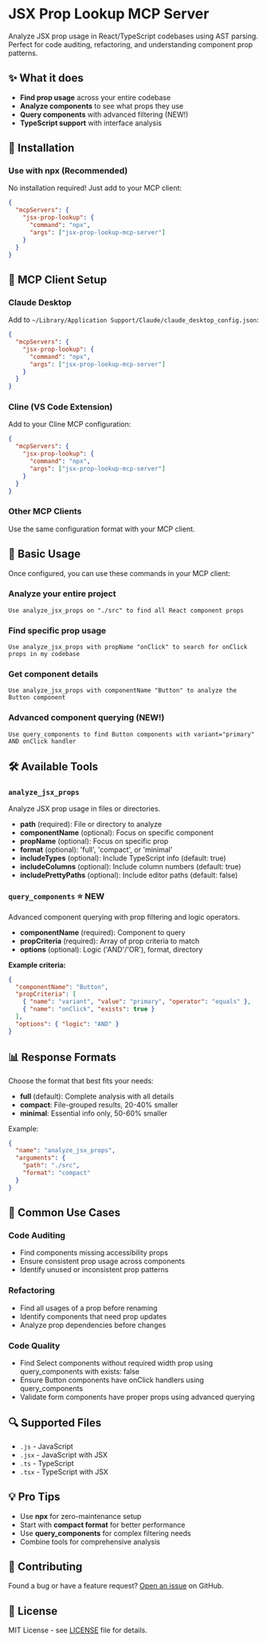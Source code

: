 # JSX Prop Lookup MCP Server

Analyze JSX prop usage in React/TypeScript codebases using AST parsing. Perfect for code auditing, refactoring, and understanding component prop patterns.

## ✨ What it does

- **Find prop usage** across your entire codebase
- **Analyze components** to see what props they use
- **Query components** with advanced filtering (NEW!)
- **TypeScript support** with interface analysis

## 🚀 Installation

### Use with npx (Recommended)
No installation required! Just add to your MCP client:

```json
{
  "mcpServers": {
    "jsx-prop-lookup": {
      "command": "npx",
      "args": ["jsx-prop-lookup-mcp-server"]
    }
  }
}
```

## 🔧 MCP Client Setup

### Claude Desktop
Add to `~/Library/Application Support/Claude/claude_desktop_config.json`:

```json
{
  "mcpServers": {
    "jsx-prop-lookup": {
      "command": "npx",
      "args": ["jsx-prop-lookup-mcp-server"]
    }
  }
}
```

### Cline (VS Code Extension)
Add to your Cline MCP configuration:

```json
{
  "mcpServers": {
    "jsx-prop-lookup": {
      "command": "npx",
      "args": ["jsx-prop-lookup-mcp-server"]
    }
  }
}
```

### Other MCP Clients
Use the same configuration format with your MCP client.

## 📖 Basic Usage

Once configured, you can use these commands in your MCP client:

### Analyze your entire project
```
Use analyze_jsx_props on "./src" to find all React component props
```

### Find specific prop usage
```
Use analyze_jsx_props with propName "onClick" to search for onClick props in my codebase
```

### Get component details
```
Use analyze_jsx_props with componentName "Button" to analyze the Button component
```

### Advanced component querying (NEW!)
```
Use query_components to find Button components with variant="primary" AND onClick handler
```

## 🛠️ Available Tools

### `analyze_jsx_props`
Analyze JSX prop usage in files or directories.
- **path** (required): File or directory to analyze
- **componentName** (optional): Focus on specific component
- **propName** (optional): Focus on specific prop
- **format** (optional): 'full', 'compact', or 'minimal'
- **includeTypes** (optional): Include TypeScript info (default: true)
- **includeColumns** (optional): Include column numbers (default: true)
- **includePrettyPaths** (optional): Include editor paths (default: false)

### `query_components` ⭐ NEW
Advanced component querying with prop filtering and logic operators.
- **componentName** (required): Component to query
- **propCriteria** (required): Array of prop criteria to match
- **options** (optional): Logic ('AND'/'OR'), format, directory

**Example criteria:**
```json
{
  "componentName": "Button",
  "propCriteria": [
    { "name": "variant", "value": "primary", "operator": "equals" },
    { "name": "onClick", "exists": true }
  ],
  "options": { "logic": "AND" }
}
```

## 📊 Response Formats

Choose the format that best fits your needs:

- **full** (default): Complete analysis with all details
- **compact**: File-grouped results, 20-40% smaller
- **minimal**: Essential info only, 50-60% smaller

Example:
```json
{
  "name": "analyze_jsx_props",
  "arguments": {
    "path": "./src",
    "format": "compact"
  }
}
```

## 🎯 Common Use Cases

### Code Auditing
- Find components missing accessibility props
- Ensure consistent prop usage across components
- Identify unused or inconsistent prop patterns

### Refactoring
- Find all usages of a prop before renaming
- Identify components that need prop updates
- Analyze prop dependencies before changes

### Code Quality
- Find Select components without required width prop using query_components with exists: false
- Ensure Button components have onClick handlers using query_components
- Validate form components have proper props using advanced querying

## 🔍 Supported Files

- `.js` - JavaScript
- `.jsx` - JavaScript with JSX  
- `.ts` - TypeScript
- `.tsx` - TypeScript with JSX

## 💡 Pro Tips

- Use **npx** for zero-maintenance setup
- Start with **compact format** for better performance
- Use **query_components** for complex filtering needs
- Combine tools for comprehensive analysis

## 🤝 Contributing

Found a bug or have a feature request? [Open an issue](https://github.com/lmn451/jsx-prop-lookup-mcp-server/issues) on GitHub.

## 📄 License

MIT License - see [LICENSE](LICENSE) file for details.